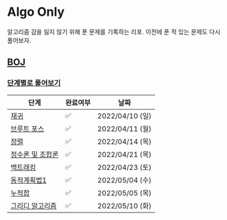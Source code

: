 # Algo Only

알고리즘 감을 잃지 않기 위해 푼 문제를 기록하는 리포. 이전에 푼 적 있는 문제도 다시 풀어보자.

## [BOJ](https://www.acmicpc.net/)

### [단계별로 풀어보기](https://www.acmicpc.net/step)

| 단계                                           | 완료여부                | 날짜             |
|----------------------------------------------|---------------------|----------------|
| [재귀](https://www.acmicpc.net/step/19)        | :white_check_mark:  | 2022/04/10 (일) |
| [브루트 포스](https://www.acmicpc.net/step/22)    | :white_check_mark:  | 2022/04/11 (월) |
| [정렬](https://www.acmicpc.net/step/9)         | :white_check_mark:  | 2022/04/14 (목) |
| [정수론 및 조합론](https://www.acmicpc.net/step/18) | :white_check_mark:  | 2022/04/21 (목) |
| [백트래킹](https://www.acmicpc.net/step/34)      | :white_check_mark:  | 2022/04/23 (토) |
| [동적계획법1](https://www.acmicpc.net/step/16)    | :white_check_mark:  | 2022/05/04 (수) |
| [누적합](https://www.acmicpc.net/step/48)       | :white_check_mark:  | 2022/05/05 (목) |
| [그리디 알고리즘](https://www.acmicpc.net/step/33)  | :white_check_mark:  | 2022/05/10 (화) |


